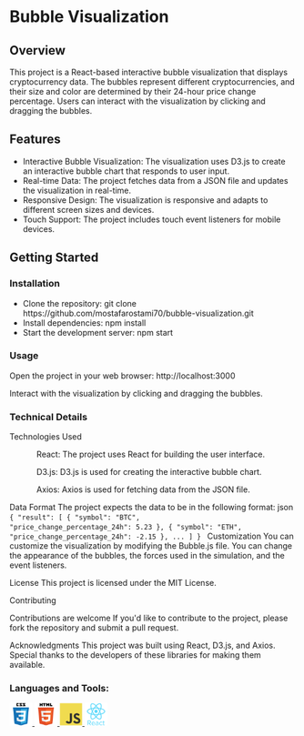 <H1 align="left">Bubble Visualization
</H1>

<h2>Overview</h2>
<p align="left">
This project is a React-based interactive bubble visualization that displays cryptocurrency data. The bubbles represent different cryptocurrencies, and their size and color are determined by their 24-hour price change percentage. Users can interact with the visualization by clicking and dragging the bubbles.
</p>
</hr>


<h2>Features</h2>

<p align="left">
  <ul>
    <li>
      Interactive Bubble Visualization: The visualization uses D3.js to create an interactive bubble chart that responds to user input.
    </li>
      <li>
      Real-time Data: The project fetches data from a JSON file and updates the visualization in real-time.
    </li>
      <li>
      Responsive Design: The visualization is responsive and adapts to different screen sizes and devices.
    </li>
      <li>
      Touch Support: The project includes touch event listeners for mobile devices.
    </li>
  </ul>
</p>


</hr>
<h2>Getting Started
</h2>
<h3>Installation
</h3>
<ul>
  <li>
    Clone the repository: git clone https://github.com/mostafarostami70/bubble-visualization.git

  </li>
  <li>
    Install dependencies: npm install
  </li>
  <li>
    Start the development server: npm start
  </li>
</ul>
</hr>

<h3>Usage
</h3>
<p>Open the project in your web browser: http://localhost:3000</p>
Interact with the visualization by clicking and dragging the bubbles.
</hr>

<h3>Technical Details
</h3>


Technologies Used
<ul>
  <ol>
    React: The project uses React for building the user interface.
  </ol>
   <ol>
    D3.js: D3.js is used for creating the interactive bubble chart.
  </ol>
   <ol>
    Axios: Axios is used for fetching data from the JSON file.
  </ol>
</ul>
</hr>

Data Format
The project expects the data to be in the following format:
json
<code>{
  "result": [
    {
      "symbol": "BTC",
      "price_change_percentage_24h": 5.23
    },
    {
      "symbol": "ETH",
      "price_change_percentage_24h": -2.15
    },
    ...
  ]
}
</code>
Customization
You can customize the visualization by modifying the Bubble.js file. You can change the appearance of the bubbles, the forces used in the simulation, and the event listeners.

License
This project is licensed under the MIT License.

Contributing


Contributions are welcome If you'd like to contribute to the project, please fork the repository and submit a pull request.

Acknowledgments
This project was built using React, D3.js, and Axios. Special thanks to the developers of these libraries for making them available.
<h3 align="left">Languages and Tools:</h3>
<p align="left"> <a href="https://www.w3schools.com/css/" target="_blank" rel="noreferrer"> <img src="https://raw.githubusercontent.com/devicons/devicon/master/icons/css3/css3-original-wordmark.svg" alt="css3" width="40" height="40"/> </a> <a href="https://www.w3.org/html/" target="_blank" rel="noreferrer"> <img src="https://raw.githubusercontent.com/devicons/devicon/master/icons/html5/html5-original-wordmark.svg" alt="html5" width="40" height="40"/> </a> <a href="https://developer.mozilla.org/en-US/docs/Web/JavaScript" target="_blank" rel="noreferrer"> <img src="https://raw.githubusercontent.com/devicons/devicon/master/icons/javascript/javascript-original.svg" alt="javascript" width="40" height="40"/> </a> <a href="https://reactjs.org/" target="_blank" rel="noreferrer"> <img src="https://raw.githubusercontent.com/devicons/devicon/master/icons/react/react-original-wordmark.svg" alt="react" width="40" height="40"/> </a> </p>
